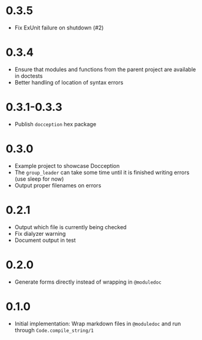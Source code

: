 # 0.3.5

* Fix ExUnit failure on shutdown (#2)

# 0.3.4

* Ensure that modules and functions from the parent project are available in doctests
* Better handling of location of syntax errors

# 0.3.1-0.3.3

* Publish `docception` hex package

# 0.3.0

* Example project to showcase Docception
* The `group_leader` can take some time until it is finished writing errors (use sleep for now)
* Output proper filenames on errors

# 0.2.1

* Output which file is currently being checked
* Fix dialyzer warning
* Document output in test

# 0.2.0

* Generate forms directly instead of wrapping in `@moduledoc`

# 0.1.0

* Initial implementation: Wrap markdown files in `@moduledoc` and run through `Code.compile_string/1`
